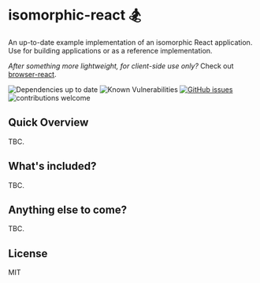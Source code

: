 # isomorphic-react :snowboarder:
An up-to-date example implementation of an isomorphic React application. Use for building applications or as a reference implementation.

_After something more lightweight, for client-side use only?_ Check out [browser-react](https://github.com/tomgreener/browser-react).

![Dependencies up to date](https://david-dm.org/tomgreener/isomorphic-react.svg)
![Known Vulnerabilities](https://snyk.io/test/github/tomgreener/browser-react/badge.svg?targetFile=package.json)
[![GitHub issues](https://img.shields.io/github/issues/Naereen/StrapDown.js.svg)](https://github.com/tomgreener/isomorphic-react/issues/)
![contributions welcome](https://img.shields.io/badge/contributions-welcome-brightgreen.svg?style=flat)

## Quick Overview
TBC.

## What's included?
TBC.

## Anything else to come?
TBC.

## License
MIT
